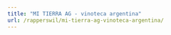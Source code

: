 ```yaml
---
title: "MI TIERRA AG - vinoteca argentina"
url: /rapperswil/mi-tierra-ag-vinoteca-argentina/
---
```

